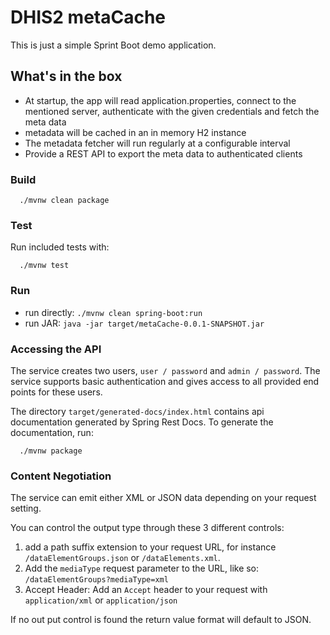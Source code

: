 # DHIS2 metaCache

This is just a simple Sprint Boot demo application.

## What's in the box

- At startup, the app will read application.properties, connect to the mentioned server, authenticate with the given credentials and fetch the meta data
- metadata will be cached in an in memory H2 instance
- The metadata fetcher will run regularly at a configurable interval
- Provide a REST API to export the meta data to authenticated clients

### Build

```
  ./mvnw clean package
```

### Test

Run included tests with:

```
  ./mvnw test
```

### Run

- run directly: `./mvnw clean spring-boot:run`
- run JAR: `java -jar target/metaCache-0.0.1-SNAPSHOT.jar`

### Accessing the API

The service creates two users, `user / password` and `admin / password`.
The service supports basic authentication and gives access to all provided end points for these users.

The directory `target/generated-docs/index.html` contains api documentation generated by Spring Rest Docs.
To generate the documentation, run:

```
  ./mvnw package
```
 
### Content Negotiation

The service can emit either XML or JSON data depending on your request setting.

You can control the output type through these 3 different controls:

1. add a path suffix extension to your request URL, for instance `/dataElementGroups.json` or `/dataElements.xml`.
2. Add the `mediaType` request parameter to the URL, like so: `/dataElementGroups?mediaType=xml`
3. Accept Header: Add an `Accept` header to your request with `application/xml` or `application/json`

If no out put control is found the return value format will default to JSON.